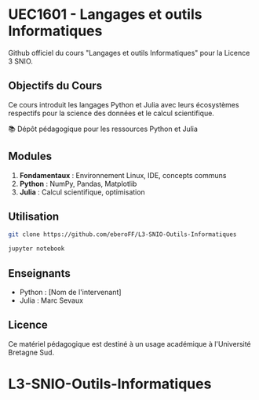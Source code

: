 # UEC1601 - Langages et outils Informatiques

Github officiel du cours "Langages et outils Informatiques" pour la Licence 3 SNIO.

## Objectifs du Cours

Ce cours introduit les langages Python et Julia avec leurs écosystèmes respectifs pour la science des données et le calcul scientifique.

📚 Dépôt pédagogique pour les ressources Python et Julia

## Modules

1. **Fondamentaux** : Environnement Linux, IDE, concepts communs
2. **Python** : NumPy, Pandas, Matplotlib
3. **Julia** : Calcul scientifique, optimisation

## Utilisation

```bash
git clone https://github.com/eberoFF/L3-SNIO-Outils-Informatiques

jupyter notebook
```

## Enseignants

- Python : [Nom de l'intervenant]
- Julia : Marc Sevaux

## Licence

Ce matériel pédagogique est destiné à un usage académique à l'Université Bretagne Sud.

# L3-SNIO-Outils-Informatiques
